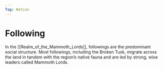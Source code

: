 ```yaml
---
Tag: Notion
---
```

# Following 
In the [[Realm_of_the_Mammoth_Lords]],  followings are the predominant social structure. Most followings, including the Broken Tusk, migrate across the land in tandem with the region’s native fauna and  are led by strong, wise leaders called Mammoth Lords.